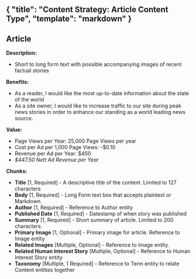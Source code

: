 {
  "title": "Content Strategy: Article Content Type",
  "template": "markdown"
}
---

## Article

**Description:**

* Short to long form text with possible accompanying images of recent factual stories 

**Benefits:**

* As a reader, I would like the most up-to-date information about the state of the world
* As a site owner, I would like to increase traffic to our site during peak news stories in order to enhance our standing as a world leading news source.

**Value:**

* Page Views per Year: 25,000 Page Views per year
* Cost per Ad per 1,000 Page Views: -$0.10
* Revenue per Ad per Year: $450
* *$447.50 Nett Ad Revenue per Year*

**Chunks:**

* **Title** [1, Required] - A descriptive title of the content. Limited to 127 characters
* **Body** [1, Required] - Long Form text box that accepts plaintext or Markdown.
* **Author** [1, Required] - Reference to Author entity
* **Published Date** [1, Required] - Datestamp of when story was published
* **Summary** [1, Required] - Short summary of article. Limited to 200 characters.
* **Primary Image** [1, Optional] - Primary image for article. Reference to Image  entity
* **Related Images** [Multiple, Optional] - Reference to Image entity.
* **Related Human Interest Story** [Multiple, Optional] - Reference to Human Interest Story entity
* **Taxonomy** [Multiple, 1 Required] - Reference to Term entity to relate Content entities together
